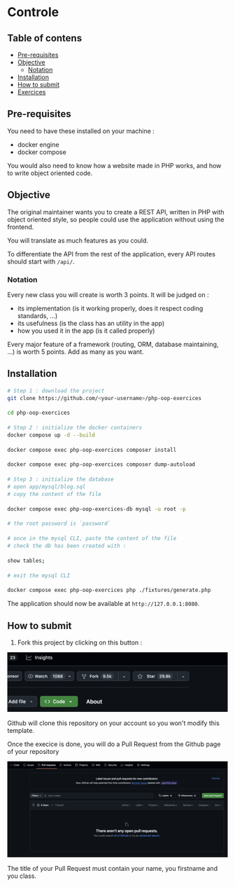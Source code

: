 # Controle

## Table of contens <!-- omit in toc -->

- [Pre-requisites](#pre-requisites)
- [Objective](#objective)
  - [Notation](#notation)
- [Installation](#installation)
- [How to submit](#how-to-submit)
- [Exercices](#exercices)

## Pre-requisites

You need to have these installed on your machine :

- docker engine
- docker compose

You would also need to know how a website made in PHP works, and how to write object oriented code.

## Objective

The original maintainer wants you to create a REST API, written in PHP with object oriented style, so people could use the application without using the frontend.

You will translate as much features as you could.

To differentiate the API from the rest of the application, every API routes should start with `/api/`.

### Notation

Every new class you will create is worth 3 points. It will be judged on :
- its implementation (is it working properly, does it respect coding standards, ...)
- its usefulness (is the class has an utility in the app)
- how you used it in the app (is it called properly)

Every major feature of a framework (routing, ORM, database maintaining, ...) is worth 5 points. Add as many as you want.

## Installation

```bash
# Step 1 : download the project
git clone https://github.com/<your-username>/php-oop-exercices

cd php-oop-exercices

# Step 2 : initialize the docker containers
docker compose up -d --build

docker compose exec php-oop-exercices composer install

docker compose exec php-oop-exercices composer dump-autoload

# Step 3 : initialize the database
# open app/mysql/blog.sql
# copy the content of the file

docker compose exec php-oop-exercices-db mysql -u root -p

# the root password is `password`

# once in the mysql CLI, paste the content of the file
# check the db has been created with :

show tables;

# exit the mysql CLI

docker compose exec php-oop-exercices php ./fixtures/generate.php

```

The application should now be available at `http://127.0.0.1:8080`.

## How to submit

1. Fork this project by clicking on this button :

![fork button](assets/fork.png)

Github will clone this repository on your account so you won't modify this template.

Once the execice is done, you will do a Pull Request from the Github page of your repository

![pull request](assets/PR.png)

The title of your Pull Request must contain your name, you firstname and you class.
